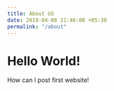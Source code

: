 ```yaml
---
title: About US
date: 2019-04-08 21:46:00 +05:30
permalink: "/about"
---
```


# Hello World!

How can I post first website!